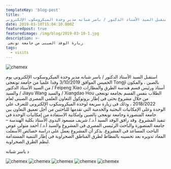 ```yaml
---
templateKey: 'blog-post'
title: '
استقبل السيد الأستاذ الدكتور / ياسر شبانه مدير وحدة الميكروسكوب الإلكترونى'
date: 2019-03-10T15:04:10.000Z
featuredpost: true
featuredimage: /img/blog/2019-03-10-1.jpg
description: >-
 زيارة الوفد الصينى من جامعة تونجى
tags:
  - visits
---
```


![chemex](/img/blog/2019-03-10-2.jpg)

استقبل السيد الأستاذ الدكتور / ياسر شبانه مدير وحدة الميكروسكوب الإلكترونى يوم الخميس الموافق 3/10/2019 وفدا علميا من جامعة تونغجى Tongji بالصين ، والمكون من السيد الأستاذ الدكتور / Feipeng Xiao أستاذ ورئيس قسم هندسة الطرق والمطارات والسيد / Jiayu Wang والسيد / Xiangdao Hou الطلاب بنفس القسم بجامعة تونغجى من خلال مشروع بحثى فى إطار بروتوكول التعاون العلمى المصرى الصينى لعام 2018/2022 ، وذلك فى زيارة سريعة لوحدة الميكروسكوب الإلكترونى للتعرف على الوحدة وعلى الإمكانيات البحثية والخدمية التي تقدمها للباحثين من أجل تعميق التعاون بين جامعة المنصورة وجامعة تونغجى بالصين وإمكانية الاستفادة من إمكانيات الوحدة فى تنفيذ المشروع. وقد رافق الوفد السيد أ.د./ شريف مسعود البدوى الأستاذ بكلية الهندسة – جامعة المنصورة والباحث الرئيسى المصرى فى المشروع والسيد أ.د./ أحمد متولى عوض الباحث المساعد فى المشروع. يذكر أن المشروع يعمل على دراسة خصائص الأسفلت المعاد تدويره بعد تحسينه بالمطاط لطرق المناطق الصحراوبة فى إطار التنمية المستدامة لنظم الطرق الصحراوية.

د ياسر شبانه

![chemex](/img/blog/2019-03-10-3.jpg)
![chemex](/img/blog/2019-03-10-4.jpg)
![chemex](/img/blog/2019-03-10-5.jpg)
![chemex](/img/blog/2019-03-10-6.jpg)
![chemex](/img/blog/2019-03-10-7.jpg)
